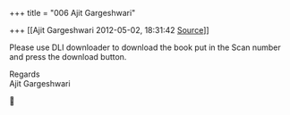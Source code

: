 +++
title = "006 Ajit Gargeshwari"

+++
[[Ajit Gargeshwari	2012-05-02, 18:31:42 [Source](https://groups.google.com/g/samskrita/c/8TsNCo6s_2I)]]



Please use DLI downloader to download the book put in the Scan number and press the download button.  
  
Regards  
Ajit Gargeshwari  



